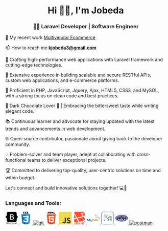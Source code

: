 <h1 align="center">Hi 🙋‍♀️, I'm Jobeda</h1>
<h3 align="center"> 👨‍💻 Laravel Developer | Software Engineer</h3>

 🔭 My recent work [Multivendor Ecommerce](https://beautyproductsbd.com/)
 
 📫 How to reach me **kjobeda3@gmail.com**

<p align="left">
</p>

🚀 Crafting high-performance web applications with Laravel framework and cutting-edge technologies.

💼 Extensive experience in building scalable and secure RESTful APIs, custom web applications, and e-commerce platforms.

🔧 Proficient in PHP, JavaScript, Jquery, Ajax, HTML5, CSS3, and MySQL, with a strong focus on clean code and best practices.

🍫 Dark Chocolate Lover 🍫 | Embracing the bittersweet taste while writing elegant code.

📚 Continuous learner and advocate for staying updated with the latest trends and advancements in web development.

🌐 Open-source contributor, passionate about giving back to the developer community.

💡 Problem-solver and team player, adept at collaborating with cross-functional teams to deliver exceptional projects.

🏆 Committed to delivering top-quality, user-centric solutions on time and within budget.

Let's connect and build innovative solutions together! 💻🌟
<h3 align="left">Languages and Tools:</h3>
<p align="left"> <a href="https://getbootstrap.com" target="_blank" rel="noreferrer"> <img src="https://raw.githubusercontent.com/devicons/devicon/master/icons/bootstrap/bootstrap-plain-wordmark.svg" alt="bootstrap" width="40" height="40"/> </a> <a href="https://www.w3schools.com/css/" target="_blank" rel="noreferrer"> <img src="https://raw.githubusercontent.com/devicons/devicon/master/icons/css3/css3-original-wordmark.svg" alt="css3" width="40" height="40"/> </a> <a href="https://git-scm.com/" target="_blank" rel="noreferrer"> <img src="https://www.vectorlogo.zone/logos/git-scm/git-scm-icon.svg" alt="git" width="40" height="40"/> </a> <a href="https://www.w3.org/html/" target="_blank" rel="noreferrer"> <img src="https://raw.githubusercontent.com/devicons/devicon/master/icons/html5/html5-original-wordmark.svg" alt="html5" width="40" height="40"/> </a> <a href="https://developer.mozilla.org/en-US/docs/Web/JavaScript" target="_blank" rel="noreferrer"> <img src="https://raw.githubusercontent.com/devicons/devicon/master/icons/javascript/javascript-original.svg" alt="javascript" width="40" height="40"/> </a> <a href="https://laravel.com/" target="_blank" rel="noreferrer"> <img src="https://raw.githubusercontent.com/devicons/devicon/master/icons/laravel/laravel-plain-wordmark.svg" alt="laravel" width="40" height="40"/> </a> <a href="https://www.mysql.com/" target="_blank" rel="noreferrer"> <img src="https://raw.githubusercontent.com/devicons/devicon/master/icons/mysql/mysql-original-wordmark.svg" alt="mysql" width="40" height="40"/> </a> <a href="https://www.photoshop.com/en" target="_blank" rel="noreferrer"> <img src="https://raw.githubusercontent.com/devicons/devicon/master/icons/photoshop/photoshop-line.svg" alt="photoshop" width="40" height="40"/> </a> <a href="https://www.php.net" target="_blank" rel="noreferrer"> <img src="https://raw.githubusercontent.com/devicons/devicon/master/icons/php/php-original.svg" alt="php" width="40" height="40"/> </a> <a href="https://postman.com" target="_blank" rel="noreferrer"> <img src="https://www.vectorlogo.zone/logos/getpostman/getpostman-icon.svg" alt="postman" width="40" height="40"/> </p>
